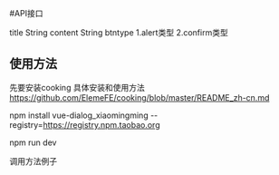 #API接口

title String
content String
btntype 1.alert类型 2.confirm类型

## 使用方法
先要安装cooking 具体安装和使用方法 https://github.com/ElemeFE/cooking/blob/master/README_zh-cn.md

npm install vue-dialog_xiaomingming --registry=https://registry.npm.taobao.org

npm run dev

调用方法例子
<template>
  <h1>vue-dialog</h1>
  <p>A vue project.</p>
  <dialog :title="dialog.title" :content="dialog.content" :btntype="dialog.btntype" :showstatus.sync="dialog.showstatus"></dialog>
  <a href="javascript:void(0)" @click="onShow">显示</a>
</template>

<script>
  import dialog from 'vue-dialog_xiaomingming/src/dialog.vue'	
  export default {
    name: 'app',
	components: {
       dialog
    },
    data(){
    	return {
    		dialog:{
    			title:"这是标题",
    			content:"这是内容",
    			modalId:1,
    			btntype:2,
    			showstatus:false
    		}
    		
    	}
    },
    methods:{
    	onShow(){
    		this.dialog.showstatus = true;
    	}
    },
    events:{
    	OK_EVENT(){
    		alert(this.dialog.modalId)
    	}
    }
  };
</script>

